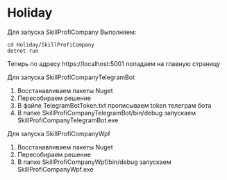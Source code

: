 # Holiday
Для запуска SkillProfiCompany
Выполняем:
```
cd Holiday/SkillProfiCompany
dotnet run
```
Теперь по адресу https://localhost:5001 попадаем на главную страницу

Для запуска SkillProfiCompanyTelegramBot
1. Восстанавливаем пакеты Nuget
2. Пересобираем решение
3. В файле TelegramBotToken.txt прописываем token телеграм бота
4. В папке SkillProfiCompanyTelegramBot/bin/debug запускаем SkillProfiCompanyTelegramBot.exe

Для запуска SkillProfiCompanyWpf
1. Восстанавливаем пакеты Nuget
2. Пересобираем решение
3. В папке SkillProfiCompanyWpf/bin/debug запускаем SkillProfiCompanyWpf.exe
